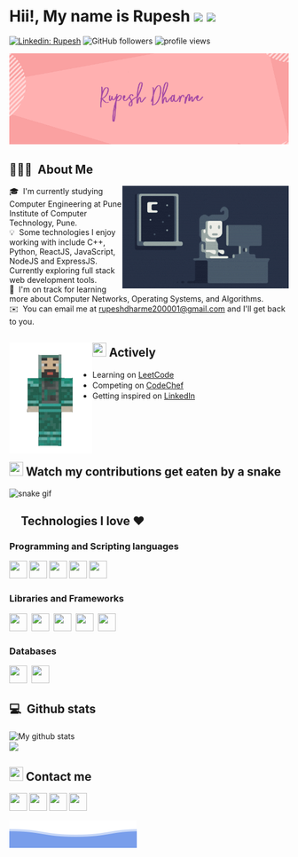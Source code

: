 # Hii!, My name is Rupesh <img src="https://user-images.githubusercontent.com/42378118/110234147-e3259600-7f4e-11eb-95be-0c4047144dea.gif" width="30">&nbsp;<img src="https://media4.giphy.com/media/259aIp7etgoXSNijRM/giphy.webp?cid=ecf05e47awgql5pl3x5dm6gt6mnhk0kma7pi0loegvt64s6d&rid=giphy.webp&ct=s" width=30>

[![Linkedin: Rupesh](https://img.shields.io/badge/-Rupesh-blue?style=flat-square&logo=Linkedin&logoColor=white&link=https://www.linkedin.com/in/rupeshdharme/)](https://www.linkedin.com/in/rupeshdharme)
![GitHub followers](https://img.shields.io/github/followers/rupesh-dharme?label=Follow&style=social) <img alt = "profile views" src="https://komarev.com/ghpvc/?username=rupesh-dharme&color=brightgreen">

![My fancy name](images/name.png)

## 👨🏻‍💻 &nbsp;About Me

<img alt="Night Coding" src="https://raw.githubusercontent.com/AVS1508/AVS1508/master/assets/Night-Coding.gif" align="right"/>

🎓 &nbsp;I'm currently studying Computer Engineering at Pune Institute of Computer Technology, Pune.\
💡 &nbsp;Some technologies I enjoy working with include C++, Python, ReactJS, JavaScript, NodeJS and ExpressJS. Currently exploring full stack web development tools.\
🌱 &nbsp;I'm on track for learning more about Computer Networks, Operating Systems, and Algorithms.\
✉️ &nbsp;You can email me at rupeshdharme200001@gmail.com and I'll get back to you.

## <img height="25" width="25" src="https://img.icons8.com/dotty/2x/running.png" /> Actively <a href="https://www.linkedin.com/in/rupeshdharme/"><img align="left" width="150"  src="images/minecraft-man.gif"></a>

- Learning on <a href="https://leetcode.com/rupesh_dharme/">LeetCode</a> <img src="https://img.icons8.com/external-tal-revivo-color-tal-revivo/2x/external-level-up-your-coding-skills-and-quickly-land-a-job-logo-color-tal-revivo.png" height="16" width="16">
- Competing on <a href="https://www.codechef.com/users/rupesh_dharme">CodeChef</a> <img src="https://img.icons8.com/color/2x/codechef.png" height="16" width="16">
- Getting inspired on <a href="https://www.linkedin.com/in/rupeshdharme/">LinkedIn</a> <img height="16" width="16" src="https://img.icons8.com/fluency/2x/linkedin.png" />

<br><br><br><br>

## <img height="25" width="25" src="https://img.icons8.com/color/2x/snake.png" /> Watch my contributions get eaten by a snake

![snake gif](https://github.com/rupesh-dharme/rupesh-dharme/blob/output/github-contribution-grid-snake.svg)

## <img src="https://img.icons8.com/external-flatarticons-blue-flatarticons/2x/external-gear-design-thinking-flatarticons-blue-flatarticons.png" height="16" width="16"> Technologies I love ♥

### Programming and Scripting languages

<p>
  <img height="32" width="32" src="https://img.icons8.com/color/2x/python.png" />
  <img height="32" width="32" src="https://img.icons8.com/color/2x/c-plus-plus-logo.png" />
  <img height="32" width="32" src="https://img.icons8.com/color/2x/html-5.png" />
  <img height="32" width="32" src="https://img.icons8.com/color/2x/css3.png" />
  <img height="32" width="32" src="https://img.icons8.com/color/2x/javascript.png" />
</p>

### Libraries and Frameworks

<p>
  <img height="32" width="32" src="https://img.icons8.com/color/2x/nodejs.png" />&nbsp;
  <img height="32" width="32" src="https://img.icons8.com/office/2x/react.png" />&nbsp;
  <img height="32" width="32" src="https://img.icons8.com/color/2x/bootstrap.png" />&nbsp;
  <img height="32" width="32" src="https://img.icons8.com/external-tal-revivo-shadow-tal-revivo/2x/external-jquery-is-a-javascript-library-designed-to-simplify-html-logo-shadow-tal-revivo.png" />&nbsp;
  <img height="32" width="32" src="https://img.icons8.com/color/2x/django.png" />
</p>

### Databases

<p>
  <img height="32" width="32" src="https://img.icons8.com/color/2x/mysql-logo.png" />&nbsp;
  <img height="32" width="32" src="https://img.icons8.com/external-tal-revivo-shadow-tal-revivo/2x/external-mongodb-a-cross-platform-document-oriented-database-program-logo-shadow-tal-revivo.png" />
</p>

## 💻 &nbsp;Github stats

<img align="center" src="https://github-readme-stats.vercel.app/api?username=rupesh-dharme&show_icons=true&include_all_commits=true" alt="My github stats" />
<br>
<img align="center" src="https://github-readme-stats.vercel.app/api/top-langs/?username=rupesh-dharme&langs_count=6&hide=jupyter%20notebook&layout=compact" />

## <img height="25" width="25" src="https://img.icons8.com/external-justicon-flat-justicon/2x/external-hand-shake-woman-day-justicon-flat-justicon.png" /> Contact me

[<img height="32" width="32" src="https://img.icons8.com/ios-filled/2x/github.png" />](https://github.com/rupesh-dharme)
[<img height="32" width="32" src="https://img.icons8.com/color/2x/facebook-new.png" />](https://www.facebook.com/rupesh.dharme.33/)
[<img height="32" width="32" src="https://img.icons8.com/color/2x/instagram-new.png" />](https://www.instagram.com/rupesh_dharme/)
[<img height="32" width="32" src="https://img.icons8.com/fluency/2x/linkedin.png" />](https://www.linkedin.com/in/rupeshdharme)

![Bottom](images/bottom_header.svg)
